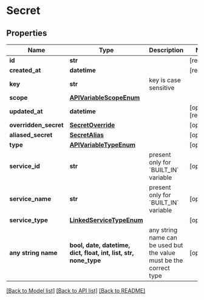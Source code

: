# Secret


## Properties
Name | Type | Description | Notes
------------ | ------------- | ------------- | -------------
**id** | **str** |  | [readonly] 
**created_at** | **datetime** |  | [readonly] 
**key** | **str** | key is case sensitive | 
**scope** | [**APIVariableScopeEnum**](APIVariableScopeEnum.md) |  | 
**updated_at** | **datetime** |  | [optional] [readonly] 
**overridden_secret** | [**SecretOverride**](SecretOverride.md) |  | [optional] 
**aliased_secret** | [**SecretAlias**](SecretAlias.md) |  | [optional] 
**type** | [**APIVariableTypeEnum**](APIVariableTypeEnum.md) |  | [optional] 
**service_id** | **str** | present only for &#x60;BUILT_IN&#x60; variable | [optional] 
**service_name** | **str** | present only for &#x60;BUILT_IN&#x60; variable | [optional] 
**service_type** | [**LinkedServiceTypeEnum**](LinkedServiceTypeEnum.md) |  | [optional] 
**any string name** | **bool, date, datetime, dict, float, int, list, str, none_type** | any string name can be used but the value must be the correct type | [optional]

[[Back to Model list]](../README.md#documentation-for-models) [[Back to API list]](../README.md#documentation-for-api-endpoints) [[Back to README]](../README.md)


